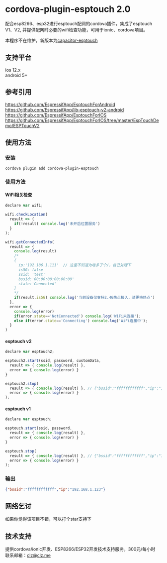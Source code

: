 # cordova-plugin-esptouch 2.0
配合esp8266、esp32进行esptouch配网的cordova插件，集成了esptouch V1、V2, 并提供配网时必要的wifi检查功能，可用于ionic、cordova项目。  

本程序不在维护，新版本为[capacitor-esptouch](https://github.com/coloz/capacitor-esptouch)  
  
## 支持平台  
ios 12.x  
android 5+  

## 参考引用  
https://github.com/EspressifApp/EsptouchForAndroid  
https://github.com/EspressifApp/lib-esptouch-v2-android  
https://github.com/EspressifApp/EsptouchForIOS  
https://github.com/EspressifApp/EsptouchForIOS/tree/master/EspTouchDemo/ESPTouchV2  

## 使用方法  
### 安装  
```
cordova plugin add cordova-plugin-esptouch
```

### 使用方法 
#### WiFi相关检查  
```javascript
declare var wifi;

wifi.checkLocation( 
  result => { 
    if(!result) console.log('未开启位置服务')
  }
);

wifi.getConnectedInfo(
  result => { 
    console.log(result)
    /*
    {
      ip:'192.186.1.111'  // 这里不知道为啥多了个/，自己处理下
      is5G: false
      ssid: 'test'
      bssid:'00:00:00:00:00:00'
      state:'Connected'
    }
    */
    if(result.is5G) console.log('当前设备仅支持2.4G热点接入，请更换热点')
  }, 
  error => { 
    console.log(error) 
    if(error.state=='NotConnected') console.log('WiFi未连接');
    else if(error.state=='Connecting') console.log('WiFi连接中');
  }
)

```
#### esptouch v2
```javascript
declare var esptouch2;

esptouch2.start(ssid, password, customData, 
  result => { console.log(result) }, 
  error => { console.log(error) }
}

esptouch2.stop(
  result => { console.log(result) }, // {"bssid":"ffffffffffff","ip":"192.168.1.123"}
  error => { console.log(error) }
);

```
#### esptouch v1
```javascript
declare var esptouch;

esptouch.start(ssid, password, 
  result => { console.log(result) }, 
  error => { console.log(error) }
}

esptouch.stop(
  result => { console.log(result) }, // {"bssid":"ffffffffffff","ip":"192.168.1.123"}
  error => { console.log(error) }
);
```


### 输出  
```json
{"bssid":"ffffffffffff","ip":"192.168.1.123"}
```

## 网络乞讨  
如果你觉得该项目不错，可以打个star支持下  

## 技术支持  
提供cordova/ionic开发、ESP8266/ESP32开发技术支持服务，300元/每小时  
联系邮箱：clz@clz.me  
